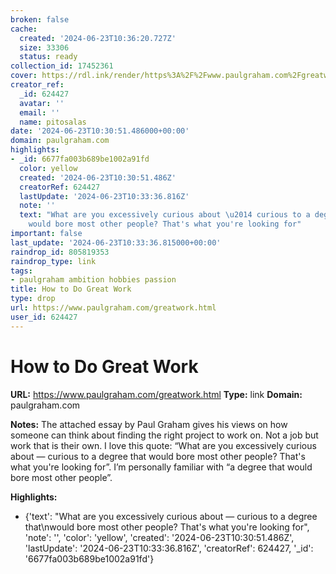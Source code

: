 ```yaml
---
broken: false
cache:
  created: '2024-06-23T10:36:20.727Z'
  size: 33306
  status: ready
collection_id: 17452361
cover: https://rdl.ink/render/https%3A%2F%2Fwww.paulgraham.com%2Fgreatwork.html
creator_ref:
  _id: 624427
  avatar: ''
  email: ''
  name: pitosalas
date: '2024-06-23T10:30:51.486000+00:00'
domain: paulgraham.com
highlights:
- _id: 6677fa003b689be1002a91fd
  color: yellow
  created: '2024-06-23T10:30:51.486Z'
  creatorRef: 624427
  lastUpdate: '2024-06-23T10:33:36.816Z'
  note: ''
  text: "What are you excessively curious about \u2014 curious to a degree that\n\
    would bore most other people? That's what you're looking for"
important: false
last_update: '2024-06-23T10:33:36.815000+00:00'
raindrop_id: 805819353
raindrop_type: link
tags:
- paulgraham ambition hobbies passion
title: How to Do Great Work
type: drop
url: https://www.paulgraham.com/greatwork.html
user_id: 624427
---
```


# How to Do Great Work

**URL:** https://www.paulgraham.com/greatwork.html
**Type:** link
**Domain:** paulgraham.com

**Notes:**
The attached essay by Paul Graham  gives his views on how someone can think about finding the right project to work on. Not a job but work that is their own. I love this quote: “What are you excessively curious about — curious to a degree that would bore most other people? That's what you're looking for”. I’m personally familiar with “a degree that would bore most other people”. 


**Highlights:**
- {'text': "What are you excessively curious about — curious to a degree that\nwould bore most other people? That's what you're looking for", 'note': '', 'color': 'yellow', 'created': '2024-06-23T10:30:51.486Z', 'lastUpdate': '2024-06-23T10:33:36.816Z', 'creatorRef': 624427, '_id': '6677fa003b689be1002a91fd'}
